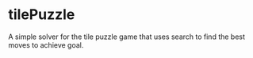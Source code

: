 # tilePuzzle
A simple solver for the tile puzzle game that uses search to find the best moves to achieve goal.
